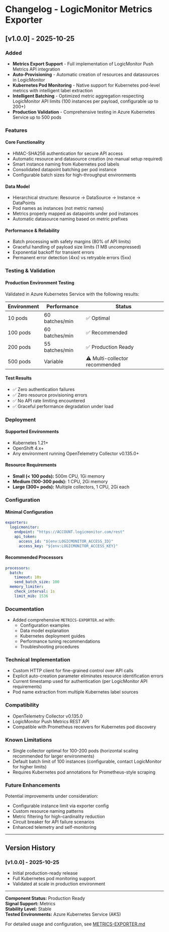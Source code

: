 # Changelog - LogicMonitor Metrics Exporter

## [v1.0.0] - 2025-10-25

### Added
- **Metrics Export Support** - Full implementation of LogicMonitor Push Metrics API integration
- **Auto-Provisioning** - Automatic creation of resources and datasources in LogicMonitor
- **Kubernetes Pod Monitoring** - Native support for Kubernetes pod-level metrics with intelligent label extraction
- **Intelligent Batching** - Optimized metric aggregation respecting LogicMonitor API limits (100 instances per payload, configurable up to 200+)
- **Production Validation** - Comprehensive testing in Azure Kubernetes Service up to 500 pods

### Features

#### Core Functionality
- HMAC-SHA256 authentication for secure API access
- Automatic resource and datasource creation (no manual setup required)
- Smart instance naming from Kubernetes pod labels
- Consolidated datapoint batching per pod instance
- Configurable batch sizes for high-throughput environments

#### Data Model
- Hierarchical structure: Resource → DataSource → Instance → DataPoints
- Pod names as instances (not metric names)
- Metrics properly mapped as datapoints under pod instances
- Automatic datasource naming based on metric prefixes

#### Performance & Reliability
- Batch processing with safety margins (80% of API limits)
- Graceful handling of payload size limits (1 MB uncompressed)
- Exponential backoff for transient errors
- Permanent error detection (4xx) vs retryable errors (5xx)

### Testing & Validation

#### Production Environment Testing
Validated in Azure Kubernetes Service with the following results:

| Environment | Performance | Status |
|-------------|-------------|--------|
| 10 pods | 60 batches/min | ✅ Optimal |
| 100 pods | 60 batches/min | ✅ Recommended |
| 200 pods | 55 batches/min | ✅ Production Ready |
| 500 pods | Variable | ⚠️ Multi-collector recommended |

#### Test Results
- ✅ Zero authentication failures
- ✅ Zero resource provisioning errors  
- ✅ No API rate limiting encountered
- ✅ Graceful performance degradation under load

### Deployment

#### Supported Environments
- Kubernetes 1.21+
- OpenShift 4.x+
- Any environment running OpenTelemetry Collector v0.135.0+

#### Resource Requirements
- **Small (< 100 pods):** 500m CPU, 1Gi memory
- **Medium (100-300 pods):** 1 CPU, 2Gi memory  
- **Large (300+ pods):** Multiple collectors, 1 CPU, 2Gi each

### Configuration

#### Minimal Configuration
```yaml
exporters:
  logicmonitor:
    endpoint: "https://ACCOUNT.logicmonitor.com/rest"
    api_token:
      access_id: "${env:LOGICMONITOR_ACCESS_ID}"
      access_key: "${env:LOGICMONITOR_ACCESS_KEY}"
```

#### Recommended Processors
```yaml
processors:
  batch:
    timeout: 10s
    send_batch_size: 100
  memory_limiter:
    check_interval: 1s
    limit_mib: 1536
```

### Documentation
- Added comprehensive `METRICS-EXPORTER.md` with:
  - Configuration examples
  - Data model explanation
  - Kubernetes deployment guides
  - Performance tuning recommendations
  - Troubleshooting procedures

### Technical Implementation
- Custom HTTP client for fine-grained control over API calls
- Explicit auto-creation parameter eliminates resource identification errors
- Current timestamp used for authentication (per LogicMonitor API requirements)
- Pod name extraction from multiple Kubernetes label sources

### Compatibility
- OpenTelemetry Collector v0.135.0
- LogicMonitor Push Metrics REST API
- Compatible with Prometheus receivers for Kubernetes pod discovery

### Known Limitations
- Single collector optimal for 100-200 pods (horizontal scaling recommended for larger environments)
- Default batch limit of 100 instances (configurable, contact LogicMonitor for higher limits)
- Requires Kubernetes pod annotations for Prometheus-style scraping

### Future Enhancements
Potential improvements under consideration:
- Configurable instance limit via exporter config
- Custom resource naming patterns
- Metric filtering for high-cardinality reduction
- Circuit breaker for API failure scenarios
- Enhanced telemetry and self-monitoring

---

## Version History

### [v1.0.0] - 2025-10-25
- Initial production-ready release
- Full Kubernetes pod monitoring support
- Validated at scale in production environment

---

**Component Status:** Production Ready  
**Signal Support:** Metrics  
**Stability Level:** Stable  
**Tested Environments:** Azure Kubernetes Service (AKS)  

For detailed usage and configuration, see [METRICS-EXPORTER.md](./METRICS-EXPORTER.md)

